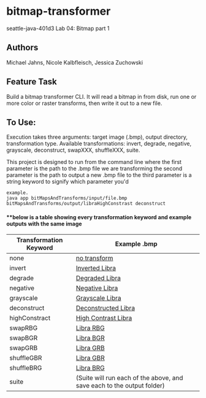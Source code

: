 # bitmap-transformer
seattle-java-401d3 Lab 04: Bitmap part 1

## Authors
Michael Jahns, Nicole Kalbfleisch, Jessica Zuchowski

## Feature Task
Build a bitmap transformer CLI. It will read a bitmap in from disk, run one or more color or raster transforms, then write it out to a new file. 

## To Use:
Execution takes three arguments: target image (.bmp), output directory, transformation type.
Available transformations: invert, degrade, negative, grayscale, deconstruct, swapXXX, shuffleXXX, suite.

This project is designed to run from the command line
  where the first parameter is the path to the .bmp file we are transforming
  the second parameter is the path to output a new .bmp file to
  the third parameter is a string keyword to signify which parameter you'd 
  
    example.
    java app bitMapsAndTransforms/input/file.bmp bitMapsAndTransforms/output/libraHighConstrast deconstruct
    
#### **below is a table showing every transformation keyword and example outputs with the same image 
| Transformation Keyword  | Example .bmp                                                                                                                            |
|-------------------------|-----------------------------------------------------------------------------------------------------------------------------------------|
| none                    | [no transform](https://github.com/JessZuchowski/bitmap-transformer/tree/master/src/assets/exampleTransforms/libra.bmp)                  |
| invert                  | [Inverted Libra](https://github.com/JessZuchowski/bitmap-transformer/blob/master/src/assets/exampleTransforms/invertedLibra)            |
| degrade                 | [Degraded Libra](https://github.com/JessZuchowski/bitmap-transformer/tree/master/src/assets/exampleTransforms/degradedLibra)            |
| negative                | [Negative Libra](https://github.com/JessZuchowski/bitmap-transformer/tree/master/src/assets/exampleTransforms/negativeLibra)            |
| grayscale               | [Grayscale Libra](https://github.com/JessZuchowski/bitmap-transformer/tree/master/src/assets/exampleTransforms/grayLibra)               |
| deconstruct             | [Deconstructed Libra](https://github.com/JessZuchowski/bitmap-transformer/tree/master/src/assets/exampleTransforms/deconstructedLibra)  |
| highConstract           | [High Contrast Libra](https://github.com/JessZuchowski/bitmap-transformer/blob/master/src/assets/exampleTransforms/libraHighConstrast)  |
| swapRBG                 | [Libra RBG](https://github.com/JessZuchowski/bitmap-transformer/tree/master/src/assets/exampleTransforms/LibraRBG)                      |
| swapBGR                 | [Libra BGR](https://github.com/JessZuchowski/bitmap-transformer/tree/master/src/assets/exampleTransforms/LibraBGR)                      |
| swapGRB                 | [Libra GRB](https://github.com/JessZuchowski/bitmap-transformer/tree/master/src/assets/exampleTransforms/LibraGRB)                      |
| shuffleGBR              | [Libra GBR](https://github.com/JessZuchowski/bitmap-transformer/tree/master/src/assets/exampleTransforms/LibraGBR)                      |
| shuffleBRG              | [Libra BRG](https://github.com/JessZuchowski/bitmap-transformer/tree/master/src/assets/exampleTransforms/LibraBRG)                      |
| suite                   | (Suite will run each of the above, and save each to the output folder)                                                                                                      |                                                                                                      | 
